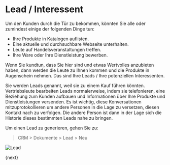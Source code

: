<!-- add-breadcrumbs -->
# Lead / Interessent


Um den Kunden durch die Tür zu bekommen, könnten Sie alle oder zumindest einige der folgenden Dinge tun:

* Ihre Produkte in Katalogen auflisten.
* Eine aktuelle und durchsuchbare Webseite unterhalten.
* Leute auf Handelsveranstaltungen treffen.
* Ihre Ware oder Ihre Dienstleistung bewerben.

Wenn Sie kundtun, dass Sie hier sind und etwas Wertvolles anzubieten haben, dann werden die Leute zu Ihnen kommen und die Produkte in Augenschein nehmen. Das sind Ihre Leads / Ihre potenziellen Interessenten.

Sie werden Leads genannt, weil sie zu einem Kauf führen könnten. Vertriebsleute bearbeiten Leads normalerweise, indem sie telefonieren, eine Beziehung zum Kunden aufbauen und Informationen über Ihre Produkte und Dienstleistungen versenden. Es ist wichtig, diese Konversationen mitzuprotokollieren um andere Personen in die Lage zu versetzen, diesen Kontakt nach zu verfolgen. Die andere Person ist dann in der Lage sich die Historie dieses bestimmten Leads nahe zu bringen.

Um einen Lead zu generieren, gehen Sie zu:

> CRM > Dokumente > Lead > Neu

<img class="screenshot" alt="Lead" src="{{docs_base_url}}/v12/assets/img/crm/lead.png">

{next}
